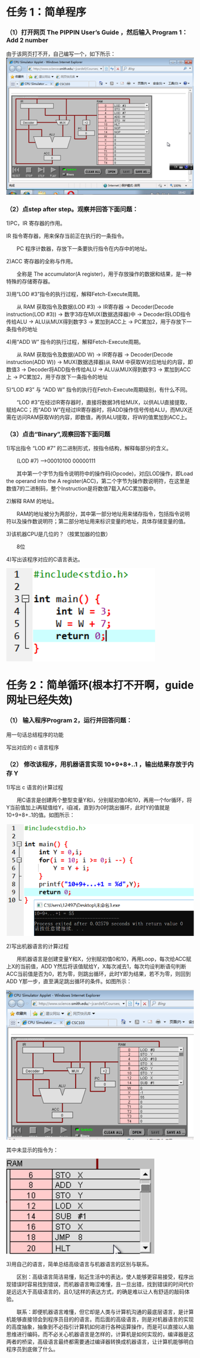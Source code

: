 # 任务 1：简单程序

### （1）打开网页 The PIPPIN User’s Guide ，然后输入 Program 1：Add 2 number

由于该网页打不开，自己编写一个，如下所示：
![](images\QQ截图20181101194448.png)

### （2）点step after step。观察并回答下面问题：

1)PC，IR 寄存器的作用。

IR 指令寄存器，用来保存当前正在执行的一条指令。

　　PC 程序计数器，存放下一条要执行指令在内存中的地址。

2)ACC 寄存器的全称与作用。

　　全称是 The accumulator(A register)，用于存放操作的数据和结果，是一种特殊的存储寄存器。

3)用“LOD #3”指令的执行过程，解释Fetch-Execute周期。

　　从 RAM 获取指令及数据(LOD #3) -> IR寄存器 -> Decoder(Decode instruction(LOD #3)) -> 数字3存在MUX(数据选择器)中 -> Decoder将LOD指令传给ALU -> ALU从MUX得到数字3 -> 累加到ACC上 -> PC累加2，用于存放下一条指令的地址

4)用“ADD W” 指令的执行过程，解释Fetch-Execute周期。

　　从 RAM 获取指令及数据(ADD W) -> IR寄存器 -> Decoder(Decode instruction(ADD W)) -> MUX(数据选择器)从 RAM 中获取W对应地址的内容，即数值3 -> Decoder将ADD指令传给ALU -> ALU从MUX得到数字3 -> 累加到ACC上 -> PC累加2，用于存放下一条指令的地址

5)“LOD #3” 与 “ADD W” 指令的执行在Fetch-Execute周期级别，有什么不同。

　　“LOD #3”在经过IR寄存器时，直接将数据3传给MUX，以供ALU直接提取，赋给ACC；而“ADD W”在经过IR寄存器时，将ADD操作信号传给ALU，而MUX还需在访问RAM获取W的内容，即数值，再供ALU提取，将W的值累加到ACC上。

### （3）点击“Binary”,观察回答下面问题

1)写出指令 “LOD #7” 的二进制形式，按指令结构，解释每部分的含义。

　　(LOD #7) -->00010100 00000111

　　其中第一个字节为指令说明符中的操作码(Opcode)，对应LOD操作，即Load the operand into the A register(ACC)，第二个字节为操作数说明符，在这里是数值7的二进制码，整个Instruction是将数值7载入ACC累加器中。

2)解释 RAM 的地址。

　　RAM的地址被分为两部分，其中第一部分地址用来储存指令，包括指令说明符以及操作数说明符；第二部分地址用来标识变量的地址，具体存储变量的值。

3)该机器CPU是几位的？（按累加器的位数）

　　8位

4)写出该程序对应的C语言表达。

![](images\QQ截图20181101212415.png)

# 任务 2：简单循环(根本打不开啊，guide网址已经失效)

### （1） 输入程序Program 2，运行并回答问题：

用一句话总结程序的功能

写出对应的 c 语言程序

### （2） 修改该程序，用机器语言实现 10+9+8+..1 ，输出结果存放于内存 Y

1)写出 c 语言的计算过程

　　用C语言是创建两个整型变量Y和i，分别赋初值0和10，再用一个for循环，将Y当前值加上i再赋值给Y，i自减，直到i为0时跳出循环，此时Y的值就是10+9+8+..1的值。如图所示：

![](images\QQ截图20181101215544.png)

2)写出机器语言的计算过程

　　用机器语言是创建变量Y和X，分别赋初值0和10，再用Loop，每次给ACC赋上X的当前值，ADD Y然后将该值赋给Y，X每次减去1，每次均设判断语句判断ACC当前值是否为0，若为零，则跳出循环，此时Y即为结果，若不为零，则回到ADD Y那一步，直至满足跳出循环的条件。如图所示：

![](images\QQ截图20181101223748.png)

其中未显示的指令为：

![](images\QQ截图20181101223801.png)

3)用自己的语言，简单总结高级语言与机器语言的区别与联系。

　　区别：高级语言简洁易懂，贴近生活中的表达，使人能够更容易接受，程序出现错误时容易找到错误，而机器语言晦涩难懂，且一旦出错，找到错误的时间代价是远远大于高级语言的，且0,1这样的表达方式，的确是难以让人有舒适的敲码体验。

　　联系：即便机器语言难懂，但它却是人类与计算机沟通的最底层语言，是计算机能够直接领会到程序员目的的语言。而后面的高级语言，则是对机器语言的实现的高度抽象，抽象到不必指引计算机如何进行各种运算操作，而是可以直接以人脑思维进行编码，而不必关心机器语言是怎样的，计算机是如何实现的，编译器是这两者的桥梁，高级语言最终都需要通过编译器转换成机器语言，让计算机能够明白程序员到底做了什么。